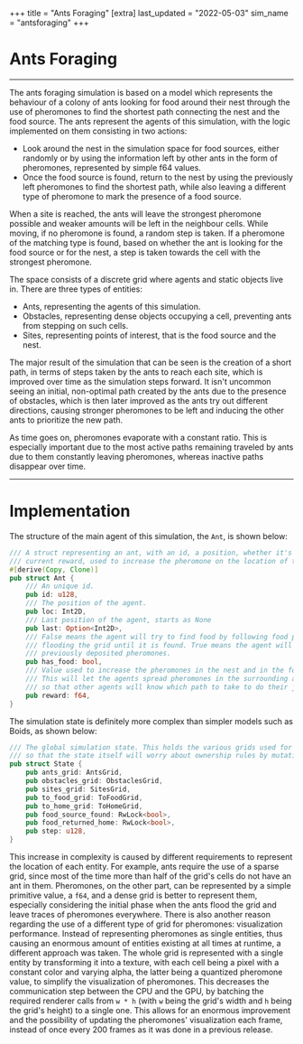 +++
title = "Ants Foraging"
[extra]
last_updated = "2022-05-03"
sim_name = "antsforaging"
+++

# Ants Foraging

---

The ants foraging simulation is based on a model which represents the behaviour of a colony of ants looking for
food around their nest through the use of pheromones to find the shortest path connecting the nest and the food source.
The ants represent the agents of this simulation, with the logic implemented on them consisting in two actions:

- Look around the nest in the simulation space for food sources, either randomly or by using the information left by
other ants in the form of pheromones, represented by simple f64 values.
- Once the food source is found, return to the nest by using the previously left pheromones to find the shortest path, while
also leaving a different type of pheromone to mark the presence of a food source.
  
When a site is reached, the ants will leave the strongest pheromone possible and weaker amounts will be left in
the neighbour cells. While moving, if no pheromone is found, a random step is taken. If a pheromone of the matching type
is found, based on whether the ant is looking for the food source or for the nest, a step is taken towards the cell with
the strongest pheromone.

The space consists of a discrete grid where agents and static objects live in. There are three types of entities:
- Ants, representing the agents of this simulation.
- Obstacles, representing dense objects occupying a cell, preventing ants from stepping on such cells.
- Sites, representing points of interest, that is the food source and the nest.

The major result of the simulation that can be seen is the creation of a short path, in terms of steps taken by the ants to
reach each site, which is improved over time as the simulation steps forward. It isn't uncommon seeing an initial, non-optimal path
created by the ants due to the presence of obstacles, which is then later improved as the ants try out different directions,
causing stronger pheromones to be left and inducing the other ants to prioritize the new path.

As time goes on, pheromones evaporate with a constant ratio. This is especially important due to the most active paths
remaining traveled by ants due to them constantly leaving pheromones, whereas inactive paths disappear over time.
  
---

# Implementation

The structure of the main agent of this simulation, the `Ant`, is shown below:
```rs
/// A struct representing an ant, with an id, a position, whether it's holding food or not and the
/// current reward, used to increase the pheromone on the location of the ant if a site is reached.
#[derive(Copy, Clone)]
pub struct Ant {
    /// An unique id.
    pub id: u128,
    /// The position of the agent.
    pub loc: Int2D,
    /// Last position of the agent, starts as None
    pub last: Option<Int2D>,
    /// False means the agent will try to find food by following food pheromones if possible, or by
    /// flooding the grid until it is found. True means the agent will try to return home by using the
    /// previously deposited pheromones.
    pub has_food: bool,
    /// Value used to increase the pheromones in the nest and in the food source.
    /// This will let the agents spread pheromones in the surrounding areas from point of interests
    /// so that other agents will know which path to take to do their job.
    pub reward: f64,
}
```

The simulation state is definitely more complex than simpler models such as Boids, as shown below:
```rs
/// The global simulation state. This holds the various grids used for movement, exposing setter methods
/// so that the state itself will worry about ownership rules by mutating its own fields.
pub struct State {
    pub ants_grid: AntsGrid,
    pub obstacles_grid: ObstaclesGrid,
    pub sites_grid: SitesGrid,
    pub to_food_grid: ToFoodGrid,
    pub to_home_grid: ToHomeGrid,
    pub food_source_found: RwLock<bool>,
    pub food_returned_home: RwLock<bool>,
    pub step: u128,
}
```

This increase in complexity is caused by different requirements to represent the location of each entity. For example,
ants require the use of a sparse grid, since most of the time more than half of the grid's cells do not have an ant in them.
Pheromones, on the other part, can be represented by a simple primitive value, a `f64`, and a dense grid is better to represent them,
especially considering the initial phase when the ants flood the grid and leave traces of pheromones everywhere.
There is also another reason regarding the use of a different type of grid for pheromones: visualization performance. Instead of
representing pheromones as single entities, thus causing an enormous amount of entities existing at all times at runtime, a different
approach was taken. The whole grid is represented with a single entity by transforming it into a texture, with each cell being a
pixel with a constant color and varying alpha, the latter being a quantized pheromone value, to simplify the visualization of pheromones.
This decreases the communication step between the CPU and the GPU, by batching the required renderer calls from `w * h`
(with `w` being the grid's width and `h` being the grid's height) to a single one. This allows for an enormous improvement and the
possibility of updating the pheromones' visualization each frame, instead of once every 200 frames as it was done in a previous release.

